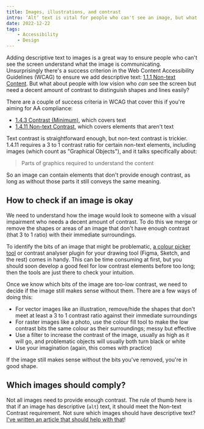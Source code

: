 ```yaml
---
title: Images, illustrations, and contrast
intro: ‘Alt’ text is vital for people who can't see an image, but what about those who don't use a screen reader but still struggle with low contrast images?
date: 2022-12-22
tags:
    - Accessibility
    - Design
---
```


Adding descriptive text to images is a great way to ensure people who can't see the screen understand what the image is communicating. Unsurprisingly there's a success criterion in the Web Content Accessibility Guidelines (WCAG) to ensure we add descriptive text: [1.1.1 Non-text Content](https://www.w3.org/TR/WCAG21/#non-text-content). But what about people with low vision who *can* see the screen but need a decent amount of contrast to distinguish shapes and lines easily?

There are a couple of success criteria in WCAG that cover this if you're aiming for AA compliance:

- [1.4.3 Contrast (Minimum)](https://www.w3.org/TR/WCAG21/#contrast-minimum), which covers text
- [1.4.11 Non-text Contrast](https://www.w3.org/TR/WCAG21/#non-text-contrast), which covers elements that aren't text

Text contrast is straightforward enough, but non-text contrast is trickier. 1.4.11 requires a 3 to 1 contrast ratio for certain non-text elements, including images (which count as "Graphical Objects"), and it talks specifically about:

> Parts of graphics required to understand the content

So an image can contain elements that don't provide enough contrast, as long as without those parts it still conveys the same meaning.


## How to check if an image is okay

We need to understand how the image would look to someone with a visual impairment who needs a decent amount of contrast. To do this we merge or remove the shapes or areas of an image that don't have enough contrast (that 3 to 1 ratio) with their immediate surroundings.

To identify the bits of an image that might be problematic, [a colour picker tool](https://superhighfives.com/pika) or contrast analyser plugin for your drawing tool (Figma, Sketch, and the rest) comes in handy. This can be time consuming at first, but you should soon develop a good feel for low contrast elements before too long; then the tools are just there to check your intuition.

Once we know which bits of the image are too-low contrast, we need to decide if the image still makes sense without them. There are a few ways of doing this:

- For vector images like an illustration, remove/hide the shapes that don't meet at least a 3 to 1 contrast ratio against their immediate surroundings
- For raster images like a photo, use the colour fill tool to make the low contrast bits the same colour as their surroundings; messy but effective
- Use a filter to increase the contrast of the image, usually as high as it will go, and problematic objects will usually both turn black or white
- Use your imagination (again, this comes with practice)

If the image still makes sense without the bits you've removed, you're in good shape.


## Which images should comply?

Not all images need to provide enough contrast. The rule of thumb here is that if an image has descriptive (`alt`) text, it should meet the Non-text Contrast requirement. Not sure which images should have descriptive text? [I've written an article that should help with that](/blog/which-images-need-descriptive-text)!

